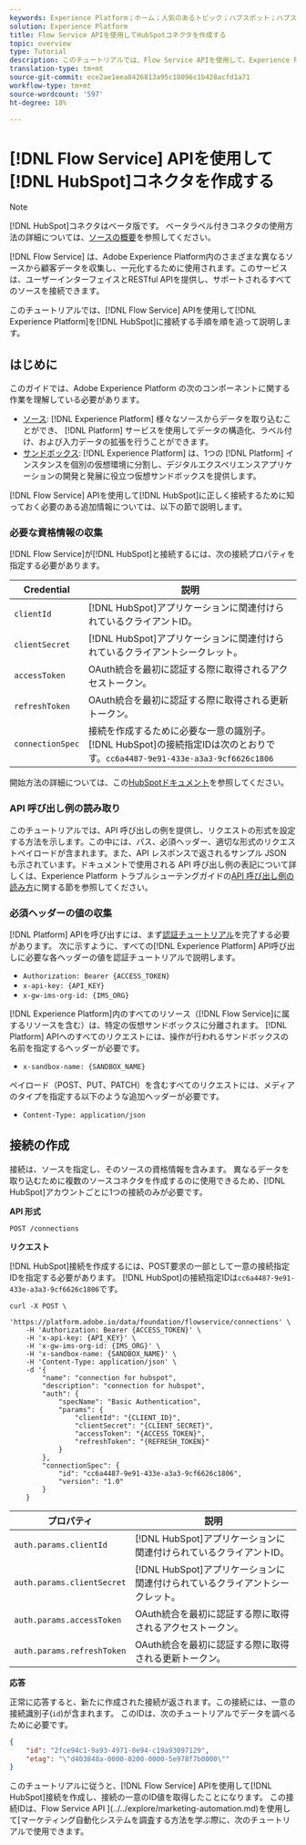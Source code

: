 ```yaml
---
keywords: Experience Platform；ホーム；人気のあるトピック；ハブスポット；ハブスポット
solution: Experience Platform
title: Flow Service APIを使用してHubSpotコネクタを作成する
topic: overview
type: Tutorial
description: このチュートリアルでは、Flow Service APIを使用して、Experience PlatformをHubSpotに接続する手順を順を追って説明します。
translation-type: tm+mt
source-git-commit: ece2ae1eea8426813a95c18096c1b428acfd1a71
workflow-type: tm+mt
source-wordcount: '597'
ht-degree: 18%

---
```



# [!DNL Flow Service] APIを使用して[!DNL HubSpot]コネクタを作成する

>[!NOTE]
>
>[!DNL HubSpot]コネクタはベータ版です。 ベータラベル付きコネクタの使用方法の詳細については、[ソースの概要](../../../../home.md#terms-and-conditions)を参照してください。

[!DNL Flow Service] は、Adobe Experience Platform内のさまざまな異なるソースから顧客データを収集し、一元化するために使用されます。このサービスは、ユーザーインターフェイスとRESTful APIを提供し、サポートされるすべてのソースを接続できます。

このチュートリアルでは、[!DNL Flow Service] APIを使用して[!DNL Experience Platform]を[!DNL HubSpot]に接続する手順を順を追って説明します。

## はじめに

このガイドでは、Adobe Experience Platform の次のコンポーネントに関する作業を理解している必要があります。

* [ソース](../../../../home.md): [!DNL Experience Platform] 様々なソースからデータを取り込むことができ、 [!DNL Platform] サービスを使用してデータの構造化、ラベル付け、および入力データの拡張を行うことができます。
* [サンドボックス](../../../../../sandboxes/home.md): [!DNL Experience Platform] は、1つの [!DNL Platform] インスタンスを個別の仮想環境に分割し、デジタルエクスペリエンスアプリケーションの開発と発展に役立つ仮想サンドボックスを提供します。

[!DNL Flow Service] APIを使用して[!DNL HubSpot]に正しく接続するために知っておく必要のある追加情報については、以下の節で説明します。

### 必要な資格情報の収集

[!DNL Flow Service]が[!DNL HubSpot]と接続するには、次の接続プロパティを指定する必要があります。

| Credential | 説明 |
| ---------- | ----------- |
| `clientId` | [!DNL HubSpot]アプリケーションに関連付けられているクライアントID。 |
| `clientSecret` | [!DNL HubSpot]アプリケーションに関連付けられているクライアントシークレット。 |
| `accessToken` | OAuth統合を最初に認証する際に取得されるアクセストークン。 |
| `refreshToken` | OAuth統合を最初に認証する際に取得される更新トークン。 |
| `connectionSpec` | 接続を作成するために必要な一意の識別子。 [!DNL HubSpot]の接続指定IDは次のとおりです。`cc6a4487-9e91-433e-a3a3-9cf6626c1806` |

開始方法の詳細については、この[HubSpotドキュメント](https://developers.hubspot.com/docs/methods/oauth2/oauth2-overview)を参照してください。

### API 呼び出し例の読み取り

このチュートリアルでは、API 呼び出しの例を提供し、リクエストの形式を設定する方法を示します。この中には、パス、必須ヘッダー、適切な形式のリクエストペイロードが含まれます。また、API レスポンスで返されるサンプル JSON も示されています。ドキュメントで使用される API 呼び出し例の表記について詳しくは、Experience Platform トラブルシューテングガイドの[API 呼び出し例の読み方](../../../../../landing/troubleshooting.md#how-do-i-format-an-api-request)に関する節を参照してください。

### 必須ヘッダーの値の収集

[!DNL Platform] APIを呼び出すには、まず[認証チュートリアル](https://www.adobe.com/go/platform-api-authentication-en)を完了する必要があります。 次に示すように、すべての[!DNL Experience Platform] API呼び出しに必要な各ヘッダーの値を認証チュートリアルで説明します。

* `Authorization: Bearer {ACCESS_TOKEN}`
* `x-api-key: {API_KEY}`
* `x-gw-ims-org-id: {IMS_ORG}`

[!DNL Experience Platform]内のすべてのリソース（[!DNL Flow Service]に属するリソースを含む）は、特定の仮想サンドボックスに分離されます。 [!DNL Platform] APIへのすべてのリクエストには、操作が行われるサンドボックスの名前を指定するヘッダーが必要です。

* `x-sandbox-name: {SANDBOX_NAME}`

ペイロード（POST、PUT、PATCH）を含むすべてのリクエストには、メディアのタイプを指定する以下のような追加ヘッダーが必要です。

* `Content-Type: application/json`

## 接続の作成

接続は、ソースを指定し、そのソースの資格情報を含みます。 異なるデータを取り込むために複数のソースコネクタを作成するのに使用できるため、[!DNL HubSpot]アカウントごとに1つの接続のみが必要です。

**API 形式**

```https
POST /connections
```

**リクエスト**

[!DNL HubSpot]接続を作成するには、POST要求の一部として一意の接続指定IDを指定する必要があります。 [!DNL HubSpot]の接続指定IDは`cc6a4487-9e91-433e-a3a3-9cf6626c1806`です。

```shell
curl -X POST \
    'https://platform.adobe.io/data/foundation/flowservice/connections' \
    -H 'Authorization: Bearer {ACCESS_TOKEN}' \
    -H 'x-api-key: {API_KEY}' \
    -H 'x-gw-ims-org-id: {IMS_ORG}' \
    -H 'x-sandbox-name: {SANDBOX_NAME}' \
    -H 'Content-Type: application/json' \
    -d '{
        "name": "connection for hubspot",
        "description": "connection for hubspot",
        "auth": {
            "specName": "Basic Authentication",
            "params": {
                "clientId": "{CLIENT_ID}",
                "clientSecret": "{CLIENT_SECRET}",
                "accessToken": "{ACCESS_TOKEN}",
                "refreshToken": "{REFRESH_TOKEN}"
            }
        },
        "connectionSpec": {
            "id": "cc6a4487-9e91-433e-a3a3-9cf6626c1806",
            "version": "1.0"
        }
    }
```

| プロパティ | 説明 |
| -------- | ----------- |
| `auth.params.clientId` | [!DNL HubSpot]アプリケーションに関連付けられているクライアントID。 |
| `auth.params.clientSecret` | [!DNL HubSpot]アプリケーションに関連付けられているクライアントシークレット。 |
| `auth.params.accessToken` | OAuth統合を最初に認証する際に取得されるアクセストークン。 |
| `auth.params.refreshToken` | OAuth統合を最初に認証する際に取得される更新トークン。 |

**応答** 

正常に応答すると、新たに作成された接続が返されます。この接続には、一意の接続識別子(`id`)が含まれます。 このIDは、次のチュートリアルでデータを調べるために必要です。

```json
{
    "id": "2fce94c1-9a93-4971-8e94-c19a93097129",
    "etag": "\"d403848a-0000-0200-0000-5e978f7b0000\""
}
```

このチュートリアルに従うと、[!DNL Flow Service] APIを使用して[!DNL HubSpot]接続を作成し、接続の一意のID値を取得したことになります。 この接続IDは、Flow Service API ](../../explore/marketing-automation.md)を使用して[マーケティング自動化システムを調査する方法を学ぶ際に、次のチュートリアルで使用できます。